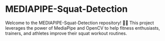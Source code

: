 # MEDIAPIPE-Squat-Detection
Welcome to the MEDIAPIPE-Squat-Detection repository! 🏋️‍♂️  This project leverages the power of MediaPipe and OpenCV to help fitness enthusiasts, trainers, and athletes improve their squat workout routines. 
